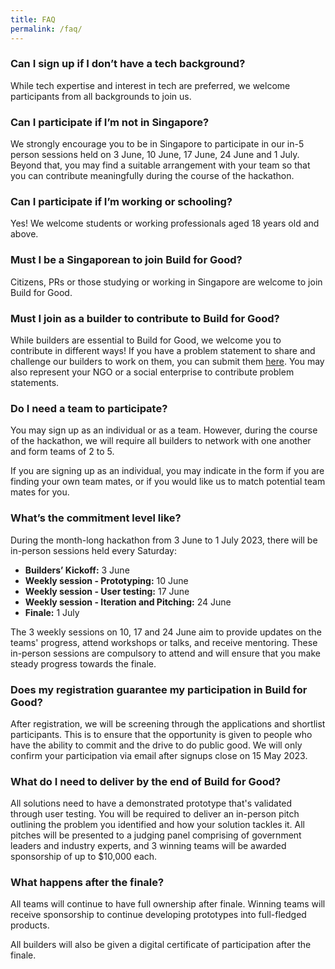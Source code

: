 ```yaml
---
title: FAQ
permalink: /faq/
---
```

### Can I sign up if I don’t have a tech background?

While tech expertise and interest in tech are preferred, we welcome participants from all backgrounds to join us. 

### Can I participate if I’m not in Singapore?

We strongly encourage you to be in Singapore to participate in our in-5 person sessions held on 3 June, 10 June, 17 June, 24 June and 1 July. Beyond that, you may find a suitable arrangement with your team so that you can contribute meaningfully during the course of the hackathon.

### Can I participate if I’m working or schooling?

Yes! We welcome students or working professionals aged 18 years old and above.

### Must I be a Singaporean to join Build for Good?

Citizens, PRs or those studying or working in Singapore are welcome to join Build for Good.

### Must I join as a builder to contribute to Build for Good?

While builders are essential to Build for Good, we welcome you to contribute in different ways! If you have a problem statement to share and challenge our builders to work on them, you can submit them [here](https://go.gov.sg/buildforgood-ps). You may also represent your NGO or a social enterprise to contribute problem statements.

### Do I need a team to participate?

You may sign up as an individual or as a team. However, during the course of the hackathon, we will require all builders to network with one another and form teams of 2 to 5. 

If you are signing up as an individual, you may indicate in the form if you are finding your own team mates, or if you would like us to match potential team mates for you.


### What’s the commitment level like?

During the month-long hackathon from 3 June to 1 July 2023, there will be in-person sessions held every Saturday:

*  **Builders’ Kickoff:** 3 June
*  **Weekly session - Prototyping:** 10 June
*  **Weekly session - User testing:** 17 June
*  **Weekly session - Iteration and Pitching:** 24 June
*  **Finale:** 1 July

The 3 weekly sessions on 10, 17 and 24 June aim to provide updates on the teams' progress, attend workshops or talks, and receive mentoring. These in-person sessions are compulsory to attend and will ensure that you make steady progress towards the finale.

### Does my registration guarantee my participation in Build for Good?

After registration, we will be screening through the applications and shortlist participants. This is to ensure that the opportunity is given to people who have the ability to commit and the drive to do public good. We will only confirm your participation via email after signups close on 15 May 2023.

### What do I need to deliver by the end of Build for Good?

All solutions need to have a demonstrated prototype that's validated through user testing. You will be required to deliver an in-person pitch outlining the problem you identified and how your solution tackles it. All pitches will be presented to a judging panel comprising of government leaders and industry experts, and 3 winning teams will be awarded sponsorship of up to $10,000 each.

### What happens after the finale?
All teams will continue to have full ownership after finale. Winning teams will receive sponsorship to continue developing prototypes into full-fledged products. 

All builders will also be given a digital certificate of participation after the finale.